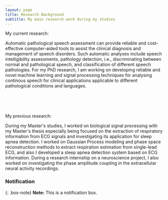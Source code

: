 ```yaml
---
layout: page
title: Research Background
subtitle: My main research work during my studies
---
```



My current research:

Automatic pathological speech assessment can provide reliable and cost-effective computer-aided tools to assist the clinical diagnosis and management of speech disorders. Such automatic analyses include speech intelligibility assessments, pathology detection, i.e.,  discriminating between normal and pathological speech, and classification of different speech pathologies.
For my PhD research, I am working on developing reliable and novel machine learning and signal processing techniques for analysing continous speech for clinical applications applicable to different pathological conditions and languages.
 
 
<br /><br /><br />

My previous research:

During my Master's studies, I worked on biological signal processing with my Master's thesis especially being focused on the extraction of respiratory information from ECG signals and investigating its application for sleep apnea detection. I worked on Gaussian Process modeling and phase space reconstruction methods to extract respiration estimation from single-lead ECG, and also I developed a sleep apnea detection system based on ECG information. During a research internship on a neuroscience project, I also worked on investigating the phase amplitude coupling in the extracellular neural activity recordings.

### Notification

{: .box-note}
**Note:** This is a notification box.

